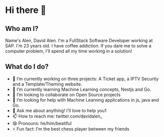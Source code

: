 # Hi there 👋

## Who am I?

Name's Alen, David Alen. I'm a FullStack Software Developer working at SAP.
I'm 23 years old. I have coffee addiction. If you dare me to solve a computer problem, I'll spend all my time working in a solution!

## What do I do?

- 🔭 I’m currently working on three projects: A Ticket app, a IPTV Security and a Template/Theming website.
- 🌱 I’m currently learning Machine Learning concepts, Nestjs and Go.
- 👯 I’m looking to collaborate on Open Source projects
- 🤔 I’m looking for help with Machine Learning applications in js, java and Go.
- 💬 Ask me about anything! I'll love to help you1
- 📫 How to reach me: twitter.com/davidalen_
- 😄 Pronouns: he/him/beatiful
- ⚡ Fun fact: I'm the best chess player between my friends
